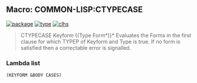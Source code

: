 ## Macro: COMMON-LISP:CTYPECASE
[![package](https://img.shields.io/badge/Package-COMMON--LISP-5f9ea0.svg?style=social&colorA=999999)](../) [![type](https://img.shields.io/badge/Type-Macro-5f9ea0.svg?style=social&colorA=999999)](../#macro) [![clhs](https://img.shields.io/badge/CLHS-CTYPECASE-5f9ea0.svg?style=social&colorA=999999)](http://www.lispworks.com/documentation/HyperSpec/Body/m_tpcase.htm) 

> CTYPECASE Keyform {(Type Form*)}*
> Evaluates the Forms in the first clause for which TYPEP of Keyform and Type
> is true. If no form is satisfied then a correctable error is signalled.

### Lambda list
```
(KEYFORM &BODY CASES)
```
